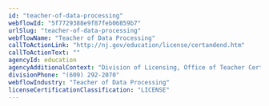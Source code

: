 ```yaml
---
id: "teacher-of-data-processing"
webflowId: "5f7729388e9f87feb06859b7"
urlSlug: "teacher-of-data-processing"
webflowName: "Teacher of Data Processing"
callToActionLink: "http://nj.gov/education/license/certandend.htm"
callToActionText: ""
agencyId: education
agencyAdditionalContext: "Division of Licensing, Office of Teacher Certification and Academic Credentials"
divisionPhone: "(609) 292-2070"
webflowIndustry: "Teacher of Data Processing"
licenseCertificationClassification: "LICENSE"
---
```

